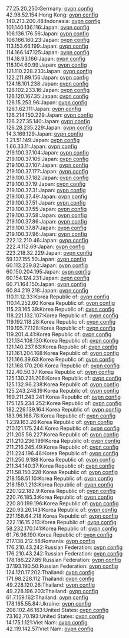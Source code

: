 77.25.20.250:Germany: [ovpn config](vpn/77_25_20_250.ovpn)  
42.98.52.154:Hong Kong: [ovpn config](vpn/42_98_52_154.ovpn)  
140.213.200.48:Indonesia: [ovpn config](vpn/140_213_200_48.ovpn)  
101.140.136.116:Japan: [ovpn config](vpn/101_140_136_116.ovpn)  
106.136.176.56:Japan: [ovpn config](vpn/106_136_176_56.ovpn)  
106.166.160.23:Japan: [ovpn config](vpn/106_166_160_23.ovpn)  
113.153.66.199:Japan: [ovpn config](vpn/113_153_66_199.ovpn)  
114.166.147.125:Japan: [ovpn config](vpn/114_166_147_125.ovpn)  
114.18.93.166:Japan: [ovpn config](vpn/114_18_93_166.ovpn)  
118.104.60.99:Japan: [ovpn config](vpn/118_104_60_99.ovpn)  
121.110.228.233:Japan: [ovpn config](vpn/121_110_228_233.ovpn)  
122.211.89.156:Japan: [ovpn config](vpn/122_211_89_156.ovpn)  
124.18.101.238:Japan: [ovpn config](vpn/124_18_101_238.ovpn)  
126.102.233.16:Japan: [ovpn config](vpn/126_102_233_16.ovpn)  
126.120.167.35:Japan: [ovpn config](vpn/126_120_167_35.ovpn)  
126.15.253.96:Japan: [ovpn config](vpn/126_15_253_96.ovpn)  
126.1.62.111:Japan: [ovpn config](vpn/126_1_62_111.ovpn)  
126.214.150.229:Japan: [ovpn config](vpn/126_214_150_229.ovpn)  
126.227.35.140:Japan: [ovpn config](vpn/126_227_35_140.ovpn)  
126.28.235.229:Japan: [ovpn config](vpn/126_28_235_229.ovpn)  
14.3.169.129:Japan: [ovpn config](vpn/14_3_169_129.ovpn)  
1.21.51.149:Japan: [ovpn config](vpn/1_21_51_149.ovpn)  
1.66.33.11:Japan: [ovpn config](vpn/1_66_33_11.ovpn)  
219.100.37.104:Japan: [ovpn config](vpn/219_100_37_104.ovpn)  
219.100.37.105:Japan: [ovpn config](vpn/219_100_37_105.ovpn)  
219.100.37.107:Japan: [ovpn config](vpn/219_100_37_107.ovpn)  
219.100.37.177:Japan: [ovpn config](vpn/219_100_37_177.ovpn)  
219.100.37.182:Japan: [ovpn config](vpn/219_100_37_182.ovpn)  
219.100.37.19:Japan: [ovpn config](vpn/219_100_37_19.ovpn)  
219.100.37.31:Japan: [ovpn config](vpn/219_100_37_31.ovpn)  
219.100.37.49:Japan: [ovpn config](vpn/219_100_37_49.ovpn)  
219.100.37.51:Japan: [ovpn config](vpn/219_100_37_51.ovpn)  
219.100.37.55:Japan: [ovpn config](vpn/219_100_37_55.ovpn)  
219.100.37.58:Japan: [ovpn config](vpn/219_100_37_58.ovpn)  
219.100.37.86:Japan: [ovpn config](vpn/219_100_37_86.ovpn)  
219.100.37.87:Japan: [ovpn config](vpn/219_100_37_87.ovpn)  
219.100.37.96:Japan: [ovpn config](vpn/219_100_37_96.ovpn)  
222.12.210.46:Japan: [ovpn config](vpn/222_12_210_46.ovpn)  
222.4.112.69:Japan: [ovpn config](vpn/222_4_112_69.ovpn)  
223.218.32.229:Japan: [ovpn config](vpn/223_218_32_229.ovpn)  
59.137.155.50:Japan: [ovpn config](vpn/59_137_155_50.ovpn)  
60.113.239.82:Japan: [ovpn config](vpn/60_113_239_82.ovpn)  
60.150.204.195:Japan: [ovpn config](vpn/60_150_204_195.ovpn)  
60.154.124.231:Japan: [ovpn config](vpn/60_154_124_231.ovpn)  
60.71.164.150:Japan: [ovpn config](vpn/60_71_164_150.ovpn)  
60.84.219.218:Japan: [ovpn config](vpn/60_84_219_218.ovpn)  
110.11.12.33:Korea Republic of: [ovpn config](vpn/110_11_12_33.ovpn)  
110.14.252.60:Korea Republic of: [ovpn config](vpn/110_14_252_60.ovpn)  
115.23.165.39:Korea Republic of: [ovpn config](vpn/115_23_165_39.ovpn)  
118.221.132.107:Korea Republic of: [ovpn config](vpn/118_221_132_107.ovpn)  
119.192.118.28:Korea Republic of: [ovpn config](vpn/119_192_118_28.ovpn)  
119.195.77.128:Korea Republic of: [ovpn config](vpn/119_195_77_128.ovpn)  
119.201.4.41:Korea Republic of: [ovpn config](vpn/119_201_4_41.ovpn)  
121.134.108.130:Korea Republic of: [ovpn config](vpn/121_134_108_130.ovpn)  
121.140.237.63:Korea Republic of: [ovpn config](vpn/121_140_237_63.ovpn)  
121.161.204.168:Korea Republic of: [ovpn config](vpn/121_161_204_168.ovpn)  
121.166.39.63:Korea Republic of: [ovpn config](vpn/121_166_39_63.ovpn)  
121.168.170.206:Korea Republic of: [ovpn config](vpn/121_168_170_206.ovpn)  
122.40.50.37:Korea Republic of: [ovpn config](vpn/122_40_50_37.ovpn)  
125.130.231.206:Korea Republic of: [ovpn config](vpn/125_130_231_206.ovpn)  
125.132.96.238:Korea Republic of: [ovpn config](vpn/125_132_96_238.ovpn)  
125.243.248.19:Korea Republic of: [ovpn config](vpn/125_243_248_19.ovpn)  
169.211.243.241:Korea Republic of: [ovpn config](vpn/169_211_243_241.ovpn)  
175.125.234.252:Korea Republic of: [ovpn config](vpn/175_125_234_252.ovpn)  
182.226.139.164:Korea Republic of: [ovpn config](vpn/182_226_139_164.ovpn)  
183.96.168.78:Korea Republic of: [ovpn config](vpn/183_96_168_78.ovpn)  
1.239.163.26:Korea Republic of: [ovpn config](vpn/1_239_163_26.ovpn)  
210.121.175.244:Korea Republic of: [ovpn config](vpn/210_121_175_244.ovpn)  
211.205.56.227:Korea Republic of: [ovpn config](vpn/211_205_56_227.ovpn)  
211.210.236.199:Korea Republic of: [ovpn config](vpn/211_210_236_199.ovpn)  
211.216.245.49:Korea Republic of: [ovpn config](vpn/211_216_245_49.ovpn)  
211.224.196.46:Korea Republic of: [ovpn config](vpn/211_224_196_46.ovpn)  
211.250.9.188:Korea Republic of: [ovpn config](vpn/211_250_9_188.ovpn)  
211.34.140.37:Korea Republic of: [ovpn config](vpn/211_34_140_37.ovpn)  
211.58.150.228:Korea Republic of: [ovpn config](vpn/211_58_150_228.ovpn)  
218.158.51.10:Korea Republic of: [ovpn config](vpn/218_158_51_10.ovpn)  
218.159.1.213:Korea Republic of: [ovpn config](vpn/218_159_1_213.ovpn)  
220.122.182.9:Korea Republic of: [ovpn config](vpn/220_122_182_9.ovpn)  
220.76.185.3:Korea Republic of: [ovpn config](vpn/220_76_185_3.ovpn)  
220.80.199.196:Korea Republic of: [ovpn config](vpn/220_80_199_196.ovpn)  
220.93.26.143:Korea Republic of: [ovpn config](vpn/220_93_26_143.ovpn)  
221.158.64.218:Korea Republic of: [ovpn config](vpn/221_158_64_218.ovpn)  
222.116.15.213:Korea Republic of: [ovpn config](vpn/222_116_15_213.ovpn)  
58.232.170.141:Korea Republic of: [ovpn config](vpn/58_232_170_141.ovpn)  
61.76.96.190:Korea Republic of: [ovpn config](vpn/61_76_96_190.ovpn)  
217.138.212.58:Romania: [ovpn config](vpn/217_138_212_58.ovpn)  
176.210.43.242:Russian Federation: [ovpn config](vpn/176_210_43_242.ovpn)  
176.210.43.242:Russian Federation: [ovpn config](vpn/176_210_43_242.ovpn)  
178.186.227.85:Russian Federation: [ovpn config](vpn/178_186_227_85.ovpn)  
37.193.190.50:Russian Federation: [ovpn config](vpn/37_193_190_50.ovpn)  
124.120.17.202:Thailand: [ovpn config](vpn/124_120_17_202.ovpn)  
171.98.228.112:Thailand: [ovpn config](vpn/171_98_228_112.ovpn)  
49.228.120.26:Thailand: [ovpn config](vpn/49_228_120_26.ovpn)  
49.228.196.203:Thailand: [ovpn config](vpn/49_228_196_203.ovpn)  
61.7.159.162:Thailand: [ovpn config](vpn/61_7_159_162.ovpn)  
178.165.55.84:Ukraine: [ovpn config](vpn/178_165_55_84.ovpn)  
208.102.46.163:United States: [ovpn config](vpn/208_102_46_163.ovpn)  
73.162.70.193:United States: [ovpn config](vpn/73_162_70_193.ovpn)  
14.175.1.121:Viet Nam: [ovpn config](vpn/14_175_1_121.ovpn)  
42.119.142.57:Viet Nam: [ovpn config](vpn/42_119_142_57.ovpn)  
